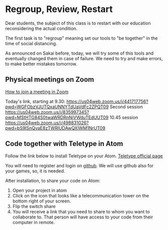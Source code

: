 # Regroup, Review, Restart
Dear students, the subject of this class is to restart with our education reconsidering the actual condition.

The first task is to "regroup" meaning set our tools to "be together" in the time of social distancing.

As announced on Sakai before, today, we will try some of this tools and eventually changed them in case of failure.
We need to try and make errors, to make better mistakes tomorrow.

## Physical meetings on Zoom
[How to join a meeting in Zoom](https://support.zoom.us/hc/en-us/articles/201362193-Joining-a-Meeting)

Today's link, starting at 9.30: https://us04web.zoom.us/j/441717756?pwd=WGFObzVJUTQxaUNNYTdUaVdFc2ZPQT09
Second session https://us04web.zoom.us/j/835997345?pwd=MStHTG84S0twaWRDRnNiVWduTEdUUT09
10.45 session https://us04web.zoom.us/j/498831026?pwd=bS9lSnQvaE8zTWRlUDAwQXlWM1NrUT09		
					
					
					
					
## Code together with Teletype in Atom
Follow the link below to install Teletype on your Atom.
[Teletype official page](https://teletype.atom.io/)

You will need to register and login on [github](github.com/). We will use github also for your games, so, it is needed.

After installation, to share your code on Atom:
1. Open your project in atom
2. Click on the icon that looks like a telecommunication tower on the bottom right of your screen.
3. Flip the switch share
4. You will receive a link that you need to share to whom you want to collaborate to. That person will have access to your code from their computer in remote.

## 
